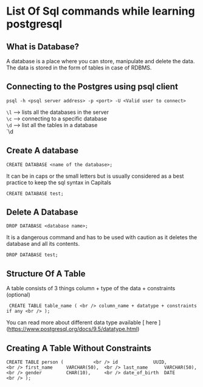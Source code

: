 # List Of Sql commands while learning postgresql

## What is Database?

A database is a place where you can store, manipulate and delete the data. The data is stored in the form of tables in case of RDBMS.

## Connecting to the Postgres using psql client

`psql -h <psql server address> -p <port> -U <Valid user to connect>`

`\l` --> lists all the databases in the server <br />
`\c` --> connecting to a specific database <br />
`\d` --> list all the tables in a database <br />
`\d <table-name>
## Create A database

`CREATE DATABASE <name of the database>;`

It can be in caps or the small letters but is usually considered as a best practice to keep the sql syntax in Capitals

`CREATE DATABASE test;`

## Delete A Database

`DROP DATABASE <database name>;`

It is a dangerous command and has to be used with caution as it deletes the database and all its contents.

`DROP DATABASE test;`

## Structure Of A Table

A table consists of 3 things column + type of the data + constraints (optional) <br />

` CREATE TABLE table_name ( <br />
    column_name + datatype + constraints if any <br />
);` <br />

You can read more about different data type available [ here ] (https://www.postgresql.org/docs/9.5/datatype.html) <br />

## Creating A Table Without Constraints

`CREATE TABLE person (           <br />
    id             UUID,         <br />
    first_name     VARCHAR(50),  <br />
    last_name      VARCHAR(50),  <br />
    gender         CHAR(10),     <br />
    date_of_birth  DATE          <br />
);`                              <br />


